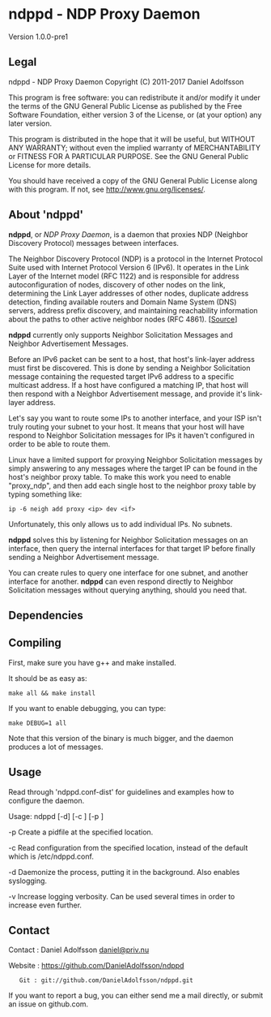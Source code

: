 # ndppd - NDP Proxy Daemon
Version 1.0.0-pre1

## Legal

ndppd - NDP Proxy Daemon
Copyright (C) 2011-2017  Daniel Adolfsson

This program is free software: you can redistribute it and/or modify it under the terms of the 
GNU General Public License as published by the Free Software Foundation, either version 3 of the License, or
(at your option) any later version.

This program is distributed in the hope that it will be useful, but WITHOUT ANY WARRANTY; without even the implied 
warranty of MERCHANTABILITY or FITNESS FOR A PARTICULAR PURPOSE. See the GNU General Public License for more details.

You should have received a copy of the GNU General Public License along with this program.
If not, see <http://www.gnu.org/licenses/>.

## About 'ndppd'

**ndppd**, or *NDP Proxy Daemon*, is a daemon that proxies NDP (Neighbor Discovery Protocol) messages between 
interfaces.

The Neighbor Discovery Protocol (NDP) is a protocol in the Internet Protocol Suite used with 
Internet Protocol Version 6 (IPv6). It operates in the Link Layer of the Internet model (RFC 1122) and is responsible 
for address autoconfiguration of nodes, discovery of other nodes on the link, determining the Link Layer addresses of 
other nodes, duplicate address detection, finding available routers and Domain Name System (DNS) servers, address 
prefix discovery, and maintaining reachability information about the paths to other active neighbor nodes (RFC 4861). 
[[Source](https://en.wikipedia.org/wiki/Neighbor_Discovery_Protocol)]

**ndppd** currently only supports Neighbor Solicitation Messages and Neighbor Advertisement Messages.

Before an IPv6 packet can be sent to a host, that host's link-layer address must first be discovered. This is done by 
sending a Neighbor Solicitation message containing the requested target IPv6 address to a specific multicast address.
If a host have configured a matching IP, that host will then respond with a Neighbor Advertisement message, and provide 
it's link-layer address.

Let's say you want to route some IPs to another interface, and your ISP isn't truly routing your subnet to your host. 
It means that your host will have respond to Neighbor Solicitation messages for IPs it haven't configured in order to 
be able to route them.

Linux have a limited support for proxying Neighbor Solicitation messages by simply answering to any messages where the 
target IP can be found in the host's neighbor proxy table. To make this work you need to enable "proxy_ndp", and then 
add each single host to the neighbor proxy table by typing something like:

    ip -6 neigh add proxy <ip> dev <if>

Unfortunately, this only allows us to add individual IPs. No subnets. 

**ndppd** solves this by listening for Neighbor Solicitation messages on an interface, then query the internal 
interfaces for that target IP before finally sending a Neighbor Advertisement message.

You can create rules to query one interface for one subnet, and another interface for another. **ndppd** can even
respond directly to Neighbor Solicitation messages without querying anything, should you need that.

## Dependencies


## Compiling

First, make sure you have g++ and make installed.

It should be as easy as:

    make all && make install

If you want to enable debugging, you can type:

    make DEBUG=1 all

Note that this version of the binary is much bigger, and the daemon produces a lot of messages.

## Usage

   Read through 'ndppd.conf-dist' for guidelines and examples how to
   configure the daemon.

   Usage: ndppd [-d] [-c <config>] [-p <pidfile>]

   -p <pidfile>
         Create a pidfile at the specified location.

   -c <config>
         Read configuration from the specified location, instead of
         the default which is /etc/ndppd.conf.

   -d    Daemonize the process, putting it in the background.
         Also enables syslogging.

   -v    Increase logging verbosity. Can be used several times in
         order to increase even further.

## Contact

   Contact : Daniel Adolfsson <daniel@priv.nu>

   Website : https://github.com/DanielAdolfsson/ndppd

       Git : git://github.com/DanielAdolfsson/ndppd.git

If you want to report a bug, you can either send me a mail directly,
or submit an issue on github.com.
